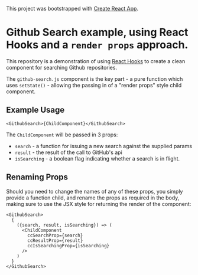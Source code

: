 This project was bootstrapped with
[Create React App](https://github.com/facebook/create-react-app).

# Github Search example, using React Hooks and a `render props` approach.

This repository is a demonstration of using
[React Hooks](https://reactjs.org/docs/hooks-reference.html) to create a clean
component for searching Github repositories.

The `github-search.js` component is the key part - a pure function which uses
`setState()` - allowing the passing in of a "render props" style child
component.

## Example Usage

```
<GithubSearch>{ChildComponent}</GithubSearch>
```

The `ChildComponent` will be passed in 3 props:

- `search` - a function for issuing a new search against the supplied params
- `result` - the result of the call to GitHub's api
- `isSearching` - a boolean flag indicating whether a search is in flight.

## Renaming Props

Should you need to change the names of any of these props, you simply provide a
function child, and rename the props as required in the body, making sure to
use the JSX style for returning the render of the component:

```
<GithubSearch>
  {
    ({search, result, isSearching}) => (
      <ChildComponent
        ccSearchProp={search}
        ccResultProp={result}
        ccIsSearchingProp={isSearching}
      />
    )
  }
</GithubSearch>
```

